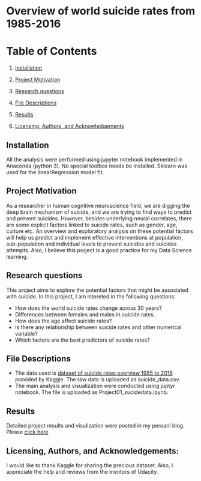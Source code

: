 # Overview of world suicide rates from 1985-2016

# Table of Contents

1. [Installation](#instal)

2. [Project Motivation](#motive)

3. [Research questions](#topic)

4. [File Descriptions](#files)

5. [Results](#Results)

6. [Licensing, Authors, and Acknowledgements](#terms)

<a name = "install"></a>
## Installation
All the analysis were performed using jupyter notebook implemented in Anaconda (python 3). No special toolbox needs be installed. Sklearn was used for the linearRegression model fit.

<a name = "motive"></a>

## Project Motivation

As a researcher in human cognitive neuroscience field, we are digging the deep brain mechanism of suicide, and we are trying to find ways to predict and prevent suicides. However, besides underlying neural correlates, there are some explicit factors linked to suicide rates, such as gender, age, culture etc. An overview and exploratory analysis on these potential factors will help us predict and implement effective interventions at population, sub-population and individual levels to prevent suicides and suicides attempts. Also, I believe this project is a good practice for my Data Science learning.

<a name = "topic"></a>

## Research questions
This project aims to explore the potential factors that might be associated with suicide. In this project, I am intereted in the following questions:
- How does the world suicide rates change across 30 years?
- Differences between females and males in suicide rates.
- How does the age affect suicide rates?
- Is there any relationship between suicide rates and other numerical variable?
- Which factors are the best predictors of suicide rates?

<a name = "files"></a>

## File Descriptions

- The data used is [dataset of suicide rates overview 1985 to 2016](https://www.kaggle.com/russellyates88/suicide-rates-overview-1985-to-2016) provided by Kaggle. The raw data is uploaded as suicide_data.csv.
- The main analysis and visualization were conducted using juptyr notebook. The file is uploaded as Project01_sucidedata.ipynb.

<a name = "Results"></a>

## Results

Detailed project results and visulization were posted in my peroanl blog. Please [click here](https://medium.com/@lydiafz_Zoe/know-it-before-it-happens-potential-factors-associated-with-suicides-f8cd364de729)

<a name = "terms"></a>

## Licensing, Authors, and Acknowledgements:

I would like to thank Kaggle for sharing the precious dataset. Also, I appreciate the help and reviews from the mentors of Udacity.


